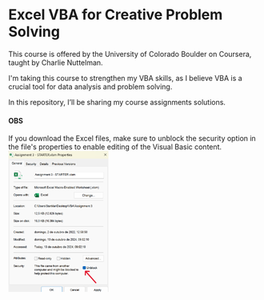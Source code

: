 # Excel VBA for Creative Problem Solving

This course is offered by the University of Colorado Boulder on Coursera, taught by Charlie Nuttelman. 

I'm taking this course to strengthen my VBA skills, as I believe VBA is a crucial tool for data analysis and problem solving.

In this repository, I’ll be sharing my course assignments solutions.

#### OBS
If you download the Excel files, make sure to unblock the security option in the file's properties to enable editing of the Visual Basic content. </br>
<img src="https://raw.githubusercontent.com/gboaventura93/Excel-VBA-for-Creative-Problem-Solving/main/possible_assets/properties.png" alt="Description" width="200" />
